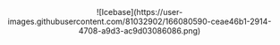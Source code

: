 <center>
![Icebase](https://user-images.githubusercontent.com/81032902/166080590-ceae46b1-2914-4708-a9d3-ac9d03086086.png)
